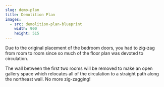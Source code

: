 ```yaml
---
slug: demo-plan
title: Demolition Plan
images:
  - src: demolition-plan-blueprint
    width: 900
    height: 515
---
```

Due to the original placement of the bedroom doors, you had to zig-zag from
room to room since so much of the floor plan was devoted to circulation.

The wall between the first two rooms will be removed to make an open gallery
space which relocates all of the circulation to a straight path along the
northeast wall. No more zig-zagging!